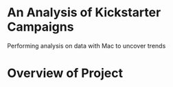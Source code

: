 # An Analysis of Kickstarter Campaigns
Performing analysis on data with Mac to uncover trends
# Overview of Project
